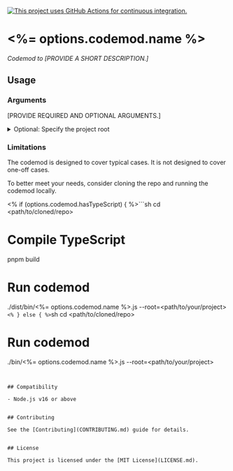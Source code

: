 [![This project uses GitHub Actions for continuous integration.](https://github.com/<your-github-handle>/<your-repo-name>/actions/workflows/ci.yml/badge.svg)](https://github.com/<your-github-handle>/<your-repo-name>/actions/workflows/ci.yml)

# <%= options.codemod.name %>

_Codemod to [PROVIDE A SHORT DESCRIPTION.]_


## Usage

### Arguments

[PROVIDE REQUIRED AND OPTIONAL ARGUMENTS.]

<details>
<summary>Optional: Specify the project root</summary>

Pass `--root` to run the codemod somewhere else (i.e. not in the current directory).

```sh
npx <%= options.codemod.name %> --root=<path/to/your/project>
```

</details>


### Limitations

The codemod is designed to cover typical cases. It is not designed to cover one-off cases.

To better meet your needs, consider cloning the repo and running the codemod locally.

<% if (options.codemod.hasTypeScript) { %>```sh
cd <path/to/cloned/repo>

# Compile TypeScript
pnpm build

# Run codemod
./dist/bin/<%= options.codemod.name %>.js --root=<path/to/your/project>
```<% } else { %>```sh
cd <path/to/cloned/repo>

# Run codemod
./bin/<%= options.codemod.name %>.js --root=<path/to/your/project>
```<% } %>


## Compatibility

- Node.js v16 or above


## Contributing

See the [Contributing](CONTRIBUTING.md) guide for details.


## License

This project is licensed under the [MIT License](LICENSE.md).
